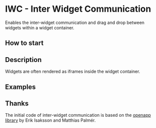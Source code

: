 IWC - Inter Widget Communication
===

Enables the inter-widget communication and drag and drop between widgets within a widget container.

## How to start

## Description
Widgets are often rendered as iframes inside the widget container.

## Examples

## Thanks
The initial code of inter-widget communication is based on the [openapp library](https://code.google.com/p/open-app/) by
Erik Isaksson and Matthias Palmér.



